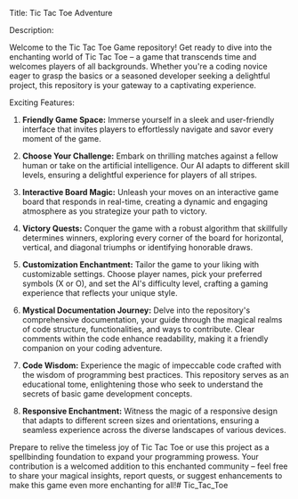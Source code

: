 Title: Tic Tac Toe Adventure

Description:

Welcome to the Tic Tac Toe Game repository! Get ready to dive into the enchanting world of Tic Tac Toe – a game that transcends time and welcomes players of all backgrounds. Whether you're a coding novice eager to grasp the basics or a seasoned developer seeking a delightful project, this repository is your gateway to a captivating experience.

Exciting Features:

1. **Friendly Game Space:**
   Immerse yourself in a sleek and user-friendly interface that invites players to effortlessly navigate and savor every moment of the game.

2. **Choose Your Challenge:**
   Embark on thrilling matches against a fellow human or take on the artificial intelligence. Our AI adapts to different skill levels, ensuring a delightful experience for players of all stripes.

3. **Interactive Board Magic:**
   Unleash your moves on an interactive game board that responds in real-time, creating a dynamic and engaging atmosphere as you strategize your path to victory.

4. **Victory Quests:**
   Conquer the game with a robust algorithm that skillfully determines winners, exploring every corner of the board for horizontal, vertical, and diagonal triumphs or identifying honorable draws.

5. **Customization Enchantment:**
   Tailor the game to your liking with customizable settings. Choose player names, pick your preferred symbols (X or O), and set the AI's difficulty level, crafting a gaming experience that reflects your unique style.

6. **Mystical Documentation Journey:**
   Delve into the repository's comprehensive documentation, your guide through the magical realms of code structure, functionalities, and ways to contribute. Clear comments within the code enhance readability, making it a friendly companion on your coding adventure.

7. **Code Wisdom:**
   Experience the magic of impeccable code crafted with the wisdom of programming best practices. This repository serves as an educational tome, enlightening those who seek to understand the secrets of basic game development concepts.

8. **Responsive Enchantment:**
   Witness the magic of a responsive design that adapts to different screen sizes and orientations, ensuring a seamless experience across the diverse landscapes of various devices.

Prepare to relive the timeless joy of Tic Tac Toe or use this project as a spellbinding foundation to expand your programming prowess. Your contribution is a welcomed addition to this enchanted community – feel free to share your magical insights, report quests, or suggest enhancements to make this game even more enchanting for all!# Tic_Tac_Toe
